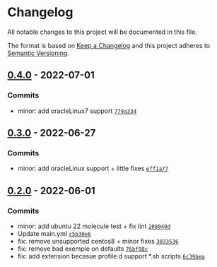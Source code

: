 # Changelog

All notable changes to this project will be documented in this file.

The format is based on [Keep a Changelog](https://keepachangelog.com/en/1.0.0/)
and this project adheres to [Semantic Versioning](https://semver.org/spec/v2.0.0.html).

## [0.4.0](https://github.com/lotusnoir/ansible-system_profile/compare/0.3.0...0.4.0) - 2022-07-01

### Commits

- minor: add oracleLinux7 support [`779a334`](https://github.com/lotusnoir/ansible-system_profile/commit/779a3343f9e576cc3ba85b98fd76d38fc0848cd5)

## [0.3.0](https://github.com/lotusnoir/ansible-system_profile/compare/0.2.0...0.3.0) - 2022-06-27

### Commits

- minor: add oracleLinux support + little fixes [`eff1a77`](https://github.com/lotusnoir/ansible-system_profile/commit/eff1a77ee616d1b300fdd202e69fff3606b7535b)

## [0.2.0](https://github.com/lotusnoir/ansible-system_profile/compare/0.1.0...0.2.0) - 2022-06-01

### Commits

- minor: add ubuntu 22 molecule test + fix lint [`208040d`](https://github.com/lotusnoir/ansible-system_profile/commit/208040df9b88a9a914cb56c52b6c69c30eea1b13)
- Update main.yml [`c5b30e6`](https://github.com/lotusnoir/ansible-system_profile/commit/c5b30e6d025c2d3c82070719cb190e24d8f78f5f)
- fix: remove unsupported centos8 + minor fixes [`3033536`](https://github.com/lotusnoir/ansible-system_profile/commit/30335365d9631155e4c66e38dab5a961958fcb24)
- fix: remove bad exemple on defaults [`76bf98c`](https://github.com/lotusnoir/ansible-system_profile/commit/76bf98c2eb3a033efa7d411c55d9af2371ebc9ca)
- fix: add extension becasue profile.d support *.sh scripts [`6c39bea`](https://github.com/lotusnoir/ansible-system_profile/commit/6c39beaccfc27b086695d0bb9e0f46860febfccb)
